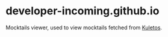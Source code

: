 # developer-incoming.github.io
Mocktails viewer, used to view mocktails fetched from <a href="http://kuletos.com.au" target="_blank">Kuletos</a>.
